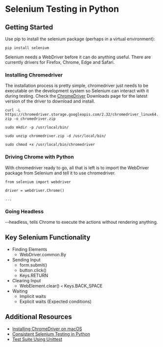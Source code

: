 # Selenium Testing in Python

## Getting Started

Use pip to install the selenium package (perhaps in a virtual environment):

`pip install selenium`

Selenium needs a WebDriver before it can do anything useful. There are currently drivers for Firefox, Chrome, Edge and Safari.

### Installing Chromedriver

The installation process is pretty simple, chromedriver just needs to be executable on the development system so Selenium can interact with it during testing. Check the [ChromeDriver](https://sites.google.com/a/chromium.org/chromedriver/downloads) Downloads page for the latest version of the driver to download and install.

`curl -L https://chromedriver.storage.googleapis.com/2.32/chromedriver_linux64.zip -o chromedriver.zip`

`sudo mkdir -p /usr/local/bin/`

`sudo unzip chromedriver.zip -d /usr/local/bin/`

`sudo chmod +x /usr/local/bin/chromedriver`


### Driving Chrome with Python

With chromedriver ready to go, all that is left is to import the WebDriver package from Selenium and tell it to use chromedriver.


`from selenium import webdriver`

`driver = webdriver.Chrome()`

`...`


### Going Headless

--headless, tells Chrome to execute the actions without rendering anything.

## Key Selenium Functionality

- Finding Elements
   - WebDriver.common.By
- Sending Input
   - form.submit()
   - button.click()
   - Keys.RETURN
- Clearing Input
   - WebElement.clear() `<` Keys.BACK_SPACE
- Waiting
  - Implicit waits
  - Explicit waits (Expected conditions)

## Additional Resources

- [Installing ChromeDriver on macOS](https://www.kenst.com/2015/03/installing-chromedriver-on-mac-osx/)
- [Consistent Selenium Testing in Python](https://chrxs.net/articles/2017/09/01/consistent-selenium-testing/#going-headless)
- [Test Suite Using Unittest](https://www.techbeamers.com/selenium-python-test-suite-unittest/#h1)
